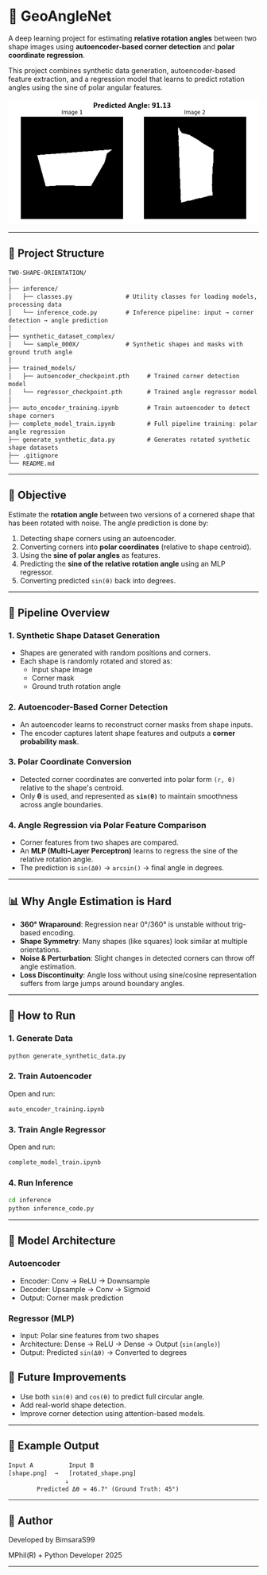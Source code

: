 # 🔄 GeoAngleNet

A deep learning project for estimating **relative rotation angles** between two shape images using **autoencoder-based corner detection** and **polar coordinate regression**.

This project combines synthetic data generation, autoencoder-based feature extraction, and a regression model that learns to predict rotation angles using the sine of polar angular features.


![alt text](synthetic_dataset_complex/sample_img.png)

---

## 📂 Project Structure

```
TWO-SHAPE-ORIENTATION/
│
├── inference/
│   ├── classes.py               # Utility classes for loading models, processing data
│   └── inference_code.py        # Inference pipeline: input → corner detection → angle prediction
│
├── synthetic_dataset_complex/
│   └── sample_000X/             # Synthetic shapes and masks with ground truth angle
│
├── trained_models/
│   ├── autoencoder_checkpoint.pth     # Trained corner detection model
│   └── regressor_checkpoint.pth       # Trained angle regressor model
│
├── auto_encoder_training.ipynb        # Train autoencoder to detect shape corners
├── complete_model_train.ipynb         # Full pipeline training: polar angle regression
├── generate_synthetic_data.py         # Generates rotated synthetic shape datasets
├── .gitignore
└── README.md
```

---

## 🎯 Objective

Estimate the **rotation angle** between two versions of a cornered shape that has been rotated with noise. The angle prediction is done by:

1. Detecting shape corners using an autoencoder.
2. Converting corners into **polar coordinates** (relative to shape centroid).
3. Using the **sine of polar angles** as features.
4. Predicting the **sine of the relative rotation angle** using an MLP regressor.
5. Converting predicted `sin(θ)` back into degrees.

---

## 🔁 Pipeline Overview

### 1. Synthetic Shape Dataset Generation
- Shapes are generated with random positions and corners.
- Each shape is randomly rotated and stored as:
  - Input shape image
  - Corner mask
  - Ground truth rotation angle

### 2. Autoencoder-Based Corner Detection
- An autoencoder learns to reconstruct corner masks from shape inputs.
- The encoder captures latent shape features and outputs a **corner probability mask**.

### 3. Polar Coordinate Conversion
- Detected corner coordinates are converted into polar form `(r, θ)` relative to the shape's centroid.
- Only **θ** is used, and represented as **`sin(θ)`** to maintain smoothness across angle boundaries.

### 4. Angle Regression via Polar Feature Comparison
- Corner features from two shapes are compared.
- An **MLP (Multi-Layer Perceptron)** learns to regress the sine of the relative rotation angle.
- The prediction is `sin(Δθ)` → `arcsin()` → final angle in degrees.

---

## 📊 Why Angle Estimation is Hard

- **360° Wraparound**: Regression near 0°/360° is unstable without trig-based encoding.
- **Shape Symmetry**: Many shapes (like squares) look similar at multiple orientations.
- **Noise & Perturbation**: Slight changes in detected corners can throw off angle estimation.
- **Loss Discontinuity**: Angle loss without using sine/cosine representation suffers from large jumps around boundary angles.

---

## 🧪 How to Run

### 1. Generate Data
```bash
python generate_synthetic_data.py
```

### 2. Train Autoencoder
Open and run:
```bash
auto_encoder_training.ipynb
```

### 3. Train Angle Regressor
Open and run:
```bash
complete_model_train.ipynb
```

### 4. Run Inference
```bash
cd inference
python inference_code.py
```

---

## 🧠 Model Architecture

### Autoencoder
- Encoder: Conv → ReLU → Downsample
- Decoder: Upsample → Conv → Sigmoid
- Output: Corner mask prediction

### Regressor (MLP)
- Input: Polar sine features from two shapes
- Architecture: Dense → ReLU → Dense → Output (`sin(angle)`)
- Output: Predicted `sin(Δθ)` → Converted to degrees


## 📌 Future Improvements

- Use both `sin(θ)` and `cos(θ)` to predict full circular angle.
- Add real-world shape detection.
- Improve corner detection using attention-based models.

---

## 📸 Example Output

```
Input A          Input B
[shape.png]  →   [rotated_shape.png]
                ↓
        Predicted Δθ ≈ 46.7° (Ground Truth: 45°)
```

---

## 👤 Author

Developed by BimsaraS99

MPhil(R) + Python Developer 
2025

---

